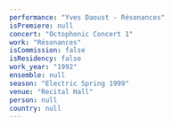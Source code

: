 ```yaml
---
performance: "Yves Daoust - Résonances"
isPremiere: null
concert: "Octophonic Concert 1"
work: "Résonances"
isCommission: false
isResidency: false
work_year: "1992"
ensemble: null
season: "Electric Spring 1999"
venue: "Recital Hall"
person: null
country: null
---
```


